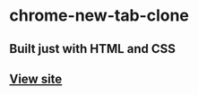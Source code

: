 # chrome-new-tab-clone

## Built just with HTML and CSS

## [View site](https://ygorperez.github.io/chrome-new-tab-clone/)
